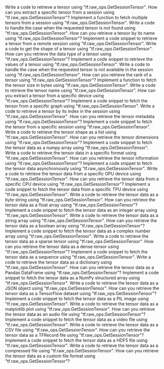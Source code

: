 Write a code to retrieve a tensor using "tf.raw_ops.GetSessionTensor".
How can you extract a specific tensor from a session using "tf.raw_ops.GetSessionTensor"?
Implement a function to fetch multiple tensors from a session using "tf.raw_ops.GetSessionTensor".
Write a code to handle the case when the requested tensor is not found using "tf.raw_ops.GetSessionTensor".
How can you retrieve a tensor by its name using "tf.raw_ops.GetSessionTensor"?
Implement a code snippet to retrieve a tensor from a remote session using "tf.raw_ops.GetSessionTensor".
Write a code to get the shape of a tensor using "tf.raw_ops.GetSessionTensor".
How can you retrieve the data type of a tensor using "tf.raw_ops.GetSessionTensor"?
Implement a code snippet to retrieve the values of a tensor using "tf.raw_ops.GetSessionTensor".
Write a code to handle the case when the requested tensor is not available in the session using "tf.raw_ops.GetSessionTensor".
How can you retrieve the rank of a tensor using "tf.raw_ops.GetSessionTensor"?
Implement a function to fetch the tensor size in bytes using "tf.raw_ops.GetSessionTensor".
Write a code to retrieve the tensor name using "tf.raw_ops.GetSessionTensor".
How can you extract a tensor from a specific device using "tf.raw_ops.GetSessionTensor"?
Implement a code snippet to fetch the tensor from a specific graph using "tf.raw_ops.GetSessionTensor".
Write a code to retrieve a tensor by its index in the session using "tf.raw_ops.GetSessionTensor".
How can you retrieve the tensor metadata using "tf.raw_ops.GetSessionTensor"?
Implement a code snippet to fetch the tensor from a specific session using "tf.raw_ops.GetSessionTensor".
Write a code to retrieve the tensor shape as a list using "tf.raw_ops.GetSessionTensor".
How can you retrieve the tensor dimensions using "tf.raw_ops.GetSessionTensor"?
Implement a code snippet to fetch the tensor data as a numpy array using "tf.raw_ops.GetSessionTensor".
Write a code to retrieve the tensor data in a specific format using "tf.raw_ops.GetSessionTensor".
How can you retrieve the tensor information using "tf.raw_ops.GetSessionTensor"?
Implement a code snippet to fetch the tensor data asynchronously using "tf.raw_ops.GetSessionTensor".
Write a code to retrieve the tensor data from a specific GPU device using "tf.raw_ops.GetSessionTensor".
How can you retrieve the tensor data from a specific CPU device using "tf.raw_ops.GetSessionTensor"?
Implement a code snippet to fetch the tensor data from a specific TPU device using "tf.raw_ops.GetSessionTensor".
Write a code to retrieve the tensor data as a byte string using "tf.raw_ops.GetSessionTensor".
How can you retrieve the tensor data as a float array using "tf.raw_ops.GetSessionTensor"?
Implement a code snippet to fetch the tensor data as an integer array using "tf.raw_ops.GetSessionTensor".
Write a code to retrieve the tensor data as a string array using "tf.raw_ops.GetSessionTensor".
How can you retrieve the tensor data as a boolean array using "tf.raw_ops.GetSessionTensor"?
Implement a code snippet to fetch the tensor data as a complex number array using "tf.raw_ops.GetSessionTensor".
Write a code to retrieve the tensor data as a sparse tensor using "tf.raw_ops.GetSessionTensor".
How can you retrieve the tensor data as a dense tensor using "tf.raw_ops.GetSessionTensor"?
Implement a code snippet to fetch the tensor data as a sequence using "tf.raw_ops.GetSessionTensor".
Write a code to retrieve the tensor data as a dictionary using "tf.raw_ops.GetSessionTensor".
How can you retrieve the tensor data as a Pandas DataFrame using "tf.raw_ops.GetSessionTensor"?
Implement a code snippet to fetch the tensor data as a NumPy structured array using "tf.raw_ops.GetSessionTensor".
Write a code to retrieve the tensor data as a JSON object using "tf.raw_ops.GetSessionTensor".
How can you retrieve the tensor data as a TensorFlow dataset using "tf.raw_ops.GetSessionTensor"?
Implement a code snippet to fetch the tensor data as a PIL image using "tf.raw_ops.GetSessionTensor".
Write a code to retrieve the tensor data as a matplotlib plot using "tf.raw_ops.GetSessionTensor".
How can you retrieve the tensor data as an audio file using "tf.raw_ops.GetSessionTensor"?
Implement a code snippet to fetch the tensor data as a video file using "tf.raw_ops.GetSessionTensor".
Write a code to retrieve the tensor data as a CSV file using "tf.raw_ops.GetSessionTensor".
How can you retrieve the tensor data as a TFRecord file using "tf.raw_ops.GetSessionTensor"?
Implement a code snippet to fetch the tensor data as a HDF5 file using "tf.raw_ops.GetSessionTensor".
Write a code to retrieve the tensor data as a compressed file using "tf.raw_ops.GetSessionTensor".
How can you retrieve the tensor data as a custom file format using "tf.raw_ops.GetSessionTensor"?